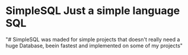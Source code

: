 # SimpleSQL Just a simple language SQL 
"# SimpleSQL was maded for simple projects that doesn't really need a huge Database, beein fastest and implemented on some of my projects" 
